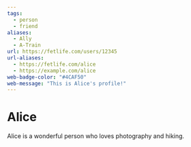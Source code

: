 ```yaml
---
tags:
  - person
  - friend
aliases:
  - Ally
  - A-Train
url: https://fetlife.com/users/12345
url-aliases:
  - https://fetlife.com/alice
  - https://example.com/alice
web-badge-color: "#4CAF50"
web-message: "This is Alice's profile!"
---
```


# Alice

Alice is a wonderful person who loves photography and hiking.
